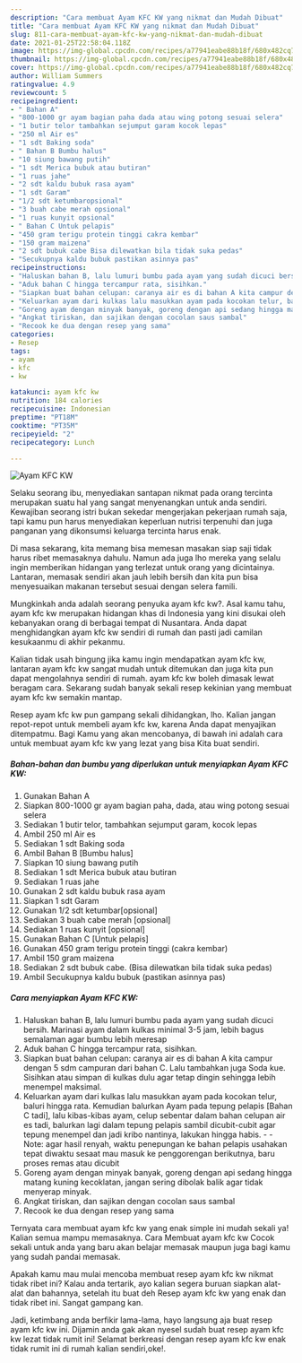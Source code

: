 ```yaml
---
description: "Cara membuat Ayam KFC KW yang nikmat dan Mudah Dibuat"
title: "Cara membuat Ayam KFC KW yang nikmat dan Mudah Dibuat"
slug: 811-cara-membuat-ayam-kfc-kw-yang-nikmat-dan-mudah-dibuat
date: 2021-01-25T22:58:04.118Z
image: https://img-global.cpcdn.com/recipes/a77941eabe88b18f/680x482cq70/ayam-kfc-kw-foto-resep-utama.jpg
thumbnail: https://img-global.cpcdn.com/recipes/a77941eabe88b18f/680x482cq70/ayam-kfc-kw-foto-resep-utama.jpg
cover: https://img-global.cpcdn.com/recipes/a77941eabe88b18f/680x482cq70/ayam-kfc-kw-foto-resep-utama.jpg
author: William Summers
ratingvalue: 4.9
reviewcount: 5
recipeingredient:
- " Bahan A"
- "800-1000 gr ayam bagian paha dada atau wing potong sesuai selera"
- "1 butir telor tambahkan sejumput garam kocok lepas"
- "250 ml Air es"
- "1 sdt Baking soda"
- " Bahan B Bumbu halus"
- "10 siung bawang putih"
- "1 sdt Merica bubuk atau butiran"
- "1 ruas jahe"
- "2 sdt kaldu bubuk rasa ayam"
- "1 sdt Garam"
- "1/2 sdt ketumbaropsional"
- "3 buah cabe merah opsional"
- "1 ruas kunyit opsional"
- " Bahan C Untuk pelapis"
- "450 gram terigu protein tinggi cakra kembar"
- "150 gram maizena"
- "2 sdt bubuk cabe Bisa dilewatkan bila tidak suka pedas"
- "Secukupnya kaldu bubuk pastikan asinnya pas"
recipeinstructions:
- "Haluskan bahan B, lalu lumuri bumbu pada ayam yang sudah dicuci bersih. Marinasi ayam dalam kulkas minimal 3-5 jam, lebih bagus semalaman agar bumbu lebih meresap"
- "Aduk bahan C hingga tercampur rata, sisihkan."
- "Siapkan buat bahan celupan: caranya air es di bahan A kita campur dengan 5 sdm campuran dari bahan C. Lalu tambahkan juga Soda kue. Sisihkan atau simpan di kulkas dulu agar tetap dingin sehingga lebih menempel maksimal."
- "Keluarkan ayam dari kulkas lalu masukkan ayam pada kocokan telur, baluri hingga rata. Kemudian balurkan Ayam pada tepung pelapis [Bahan C tadi], lalu kibas-kibas ayam, celup sebentar dalam bahan celupan air es tadi, balurkan lagi dalam tepung pelapis sambil dicubit-cubit agar tepung menempel dan jadi kribo nantinya, lakukan hingga habis.  Note: agar hasil renyah, waktu penepungan ke bahan pelapis usahakan tepat diwaktu sesaat mau masuk ke penggorengan berikutnya, baru proses remas atau dicubit"
- "Goreng ayam dengan minyak banyak, goreng dengan api sedang hingga matang kuning kecoklatan, jangan sering dibolak balik agar tidak menyerap minyak."
- "Angkat tiriskan, dan sajikan dengan cocolan saus sambal"
- "Recook ke dua dengan resep yang sama"
categories:
- Resep
tags:
- ayam
- kfc
- kw

katakunci: ayam kfc kw 
nutrition: 184 calories
recipecuisine: Indonesian
preptime: "PT18M"
cooktime: "PT35M"
recipeyield: "2"
recipecategory: Lunch

---
```



![Ayam KFC KW](https://img-global.cpcdn.com/recipes/a77941eabe88b18f/680x482cq70/ayam-kfc-kw-foto-resep-utama.jpg)

Selaku seorang ibu, menyediakan santapan nikmat pada orang tercinta merupakan suatu hal yang sangat menyenangkan untuk anda sendiri. Kewajiban seorang istri bukan sekedar mengerjakan pekerjaan rumah saja, tapi kamu pun harus menyediakan keperluan nutrisi terpenuhi dan juga panganan yang dikonsumsi keluarga tercinta harus enak.

Di masa  sekarang, kita memang bisa memesan masakan siap saji tidak harus ribet memasaknya dahulu. Namun ada juga lho mereka yang selalu ingin memberikan hidangan yang terlezat untuk orang yang dicintainya. Lantaran, memasak sendiri akan jauh lebih bersih dan kita pun bisa menyesuaikan makanan tersebut sesuai dengan selera famili. 



Mungkinkah anda adalah seorang penyuka ayam kfc kw?. Asal kamu tahu, ayam kfc kw merupakan hidangan khas di Indonesia yang kini disukai oleh kebanyakan orang di berbagai tempat di Nusantara. Anda dapat menghidangkan ayam kfc kw sendiri di rumah dan pasti jadi camilan kesukaanmu di akhir pekanmu.

Kalian tidak usah bingung jika kamu ingin mendapatkan ayam kfc kw, lantaran ayam kfc kw sangat mudah untuk ditemukan dan juga kita pun dapat mengolahnya sendiri di rumah. ayam kfc kw boleh dimasak lewat beragam cara. Sekarang sudah banyak sekali resep kekinian yang membuat ayam kfc kw semakin mantap.

Resep ayam kfc kw pun gampang sekali dihidangkan, lho. Kalian jangan repot-repot untuk membeli ayam kfc kw, karena Anda dapat menyajikan ditempatmu. Bagi Kamu yang akan mencobanya, di bawah ini adalah cara untuk membuat ayam kfc kw yang lezat yang bisa Kita buat sendiri.

<!--inarticleads1-->

##### Bahan-bahan dan bumbu yang diperlukan untuk menyiapkan Ayam KFC KW:

1. Gunakan  Bahan A
1. Siapkan 800-1000 gr ayam bagian paha, dada, atau wing potong sesuai selera
1. Sediakan 1 butir telor, tambahkan sejumput garam, kocok lepas
1. Ambil 250 ml Air es
1. Sediakan 1 sdt Baking soda
1. Ambil  Bahan B [Bumbu halus]
1. Siapkan 10 siung bawang putih
1. Sediakan 1 sdt Merica bubuk atau butiran
1. Sediakan 1 ruas jahe
1. Gunakan 2 sdt kaldu bubuk rasa ayam
1. Siapkan 1 sdt Garam
1. Gunakan 1/2 sdt ketumbar[opsional]
1. Sediakan 3 buah cabe merah [opsional]
1. Sediakan 1 ruas kunyit [opsional]
1. Gunakan  Bahan C [Untuk pelapis]
1. Gunakan 450 gram terigu protein tinggi (cakra kembar)
1. Ambil 150 gram maizena
1. Sediakan 2 sdt bubuk cabe. (Bisa dilewatkan bila tidak suka pedas)
1. Ambil Secukupnya kaldu bubuk (pastikan asinnya pas)




<!--inarticleads2-->

##### Cara menyiapkan Ayam KFC KW:

1. Haluskan bahan B, lalu lumuri bumbu pada ayam yang sudah dicuci bersih. Marinasi ayam dalam kulkas minimal 3-5 jam, lebih bagus semalaman agar bumbu lebih meresap
1. Aduk bahan C hingga tercampur rata, sisihkan.
1. Siapkan buat bahan celupan: caranya air es di bahan A kita campur dengan 5 sdm campuran dari bahan C. Lalu tambahkan juga Soda kue. Sisihkan atau simpan di kulkas dulu agar tetap dingin sehingga lebih menempel maksimal.
1. Keluarkan ayam dari kulkas lalu masukkan ayam pada kocokan telur, baluri hingga rata. Kemudian balurkan Ayam pada tepung pelapis [Bahan C tadi], lalu kibas-kibas ayam, celup sebentar dalam bahan celupan air es tadi, balurkan lagi dalam tepung pelapis sambil dicubit-cubit agar tepung menempel dan jadi kribo nantinya, lakukan hingga habis. -  - Note: agar hasil renyah, waktu penepungan ke bahan pelapis usahakan tepat diwaktu sesaat mau masuk ke penggorengan berikutnya, baru proses remas atau dicubit
1. Goreng ayam dengan minyak banyak, goreng dengan api sedang hingga matang kuning kecoklatan, jangan sering dibolak balik agar tidak menyerap minyak.
1. Angkat tiriskan, dan sajikan dengan cocolan saus sambal
1. Recook ke dua dengan resep yang sama




Ternyata cara membuat ayam kfc kw yang enak simple ini mudah sekali ya! Kalian semua mampu memasaknya. Cara Membuat ayam kfc kw Cocok sekali untuk anda yang baru akan belajar memasak maupun juga bagi kamu yang sudah pandai memasak.

Apakah kamu mau mulai mencoba membuat resep ayam kfc kw nikmat tidak ribet ini? Kalau anda tertarik, ayo kalian segera buruan siapkan alat-alat dan bahannya, setelah itu buat deh Resep ayam kfc kw yang enak dan tidak ribet ini. Sangat gampang kan. 

Jadi, ketimbang anda berfikir lama-lama, hayo langsung aja buat resep ayam kfc kw ini. Dijamin anda gak akan nyesel sudah buat resep ayam kfc kw lezat tidak rumit ini! Selamat berkreasi dengan resep ayam kfc kw enak tidak rumit ini di rumah kalian sendiri,oke!.

